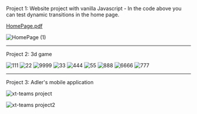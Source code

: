 Project 1: Website project with vanilla Javascript - In the code above you can test dynamic transitions in the home page.

[HomePage.pdf](https://github.com/RoulaHwaije/Company_project/files/14302598/HomePage.pdf)


![HomePage (1)](https://github.com/RoulaHwaije/Company_project/assets/153372642/6a7eca02-e097-4b26-8188-475d81559766)


-----------------------------------------------------------------------------------------------------------------------------------------------------

Project 2: 3d game 

![111](https://github.com/RoulaHwaije/Company_project/assets/153372642/55828ddc-bb97-41f0-b947-5b58349693cf)
![22](https://github.com/RoulaHwaije/Company_project/assets/153372642/f4d43b13-3cdf-4429-85e0-57665332fbba)
![9999](https://github.com/RoulaHwaije/Company_project/assets/153372642/0b5088fd-9ed7-4373-a3b3-b08c4e38b9bc)
![33](https://github.com/RoulaHwaije/Company_project/assets/153372642/4a8ab2aa-3c45-44ac-9bd5-45471dd8071c)
![444](https://github.com/RoulaHwaije/Company_project/assets/153372642/2e0a3ad2-9c16-4670-a6b7-0691abefa22e)
![55](https://github.com/RoulaHwaije/Company_project/assets/153372642/3ea008d2-f6e7-4907-8ebe-10aebf2718e7)
![888](https://github.com/RoulaHwaije/Company_project/assets/153372642/85e91443-85db-4b12-a478-79b02974da4a)
![6666](https://github.com/RoulaHwaije/Company_project/assets/153372642/af9ce416-7d34-48bc-a4d0-fbe7063523b6)
![777](https://github.com/RoulaHwaije/Company_project/assets/153372642/b83ddb9a-0e0d-4d29-8c73-c7d3d6990c41)



------------------------------------------------------------------------------------------------------------------------------------------------


Project 3: Adler's mobile application 
 
![xt-teams project](https://github.com/RoulaHwaije/Company_project/assets/153372642/953e455b-8149-4b9b-ab81-2cb61a8265c2)

![xt-teams project2](https://github.com/RoulaHwaije/Company_project/assets/153372642/b3877688-2063-46d7-ab8a-9db6204f145a)




